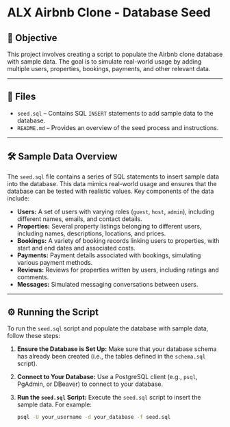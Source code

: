 # ALX Airbnb Clone - Database Seed

## 📌 Objective

This project involves creating a script to populate the Airbnb clone database with sample data. The goal is to simulate real-world usage by adding multiple users, properties, bookings, payments, and other relevant data.

---

## 📁 Files

- `seed.sql` – Contains SQL `INSERT` statements to add sample data to the database.
- `README.md` – Provides an overview of the seed process and instructions.

---

## 🛠️ Sample Data Overview

The `seed.sql` file contains a series of SQL statements to insert sample data into the database. This data mimics real-world usage and ensures that the database can be tested with realistic values. Key components of the data include:

- **Users:** A set of users with varying roles (`guest`, `host`, `admin`), including different names, emails, and contact details.
- **Properties:** Several property listings belonging to different users, including names, descriptions, locations, and prices.
- **Bookings:** A variety of booking records linking users to properties, with start and end dates and associated costs.
- **Payments:** Payment details associated with bookings, simulating various payment methods.
- **Reviews:** Reviews for properties written by users, including ratings and comments.
- **Messages:** Simulated messaging conversations between users.

---

## ⚙️ Running the Script

To run the `seed.sql` script and populate the database with sample data, follow these steps:

1. **Ensure the Database is Set Up:**
   Make sure that your database schema has already been created (i.e., the tables defined in the `schema.sql` script).

2. **Connect to Your Database:**
   Use a PostgreSQL client (e.g., `psql`, PgAdmin, or DBeaver) to connect to your database.

3. **Run the `seed.sql` Script:**
   Execute the `seed.sql` script to insert the sample data. For example:
   ```bash
   psql -U your_username -d your_database -f seed.sql
